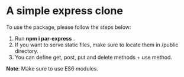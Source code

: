 # A simple express clone

To use the package, please follow the steps below:
1. Run **npm i par-express** .
2. If you want to serve static files, make sure to locate them in /public directory.
3. You can define get, post, put and delete methods + use method.

**Note**: Make sure to use ES6 modules. 

